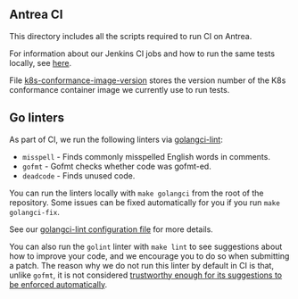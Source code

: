 ## Antrea CI

This directory includes all the scripts required to run CI on Antrea.

For information about our Jenkins CI jobs and how to run the same tests locally,
see [here](jenkins/README.md).

File [k8s-conformance-image-version](k8s-conformance-image-version) stores the
version number of the K8s conformance container image we currently use to run
tests.

## Go linters

As part of CI, we run the following linters via
[golangci-lint](https://github.com/golangci/golangci-lint):
 * `misspell` - Finds commonly misspelled English words in comments.
 * `gofmt` - Gofmt checks whether code was gofmt-ed.
 * `deadcode` - Finds unused code.

You can run the linters locally with `make golangci` from the root of the
repository. Some issues can be fixed automatically for you if you run `make
golangci-fix`.

See our [golangci-lint configuration file](/.golangci.yml) for more details.

You can also run the `golint` linter with `make lint` to see suggestions about
how to improve your code, and we encourage you to do so when submitting a
patch. The reason why we do not run this linter by default in CI is that, unlike
`gofmt`, it is not considered [trustworthy enough for its suggestions to be
enforced automatically](https://github.com/golang/lint#purpose).
